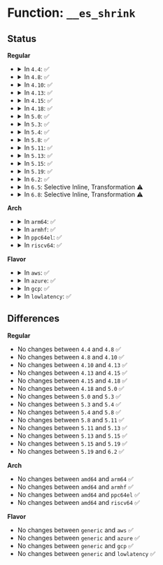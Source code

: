 # Function: <code>__es_shrink</code>

## Status
<b>Regular</b>
<ul>
<li>
<details>
<summary>In <code>4.4</code>: ✅</summary>

```c
int __es_shrink(struct ext4_sb_info *sbi, int nr_to_scan, struct ext4_inode_info *locked_ei);
```

**Collision:** Unique Static

**Inline:** No

**Transformation:** False

**Instances:**

```
In fs/ext4/extents_status.c (ffffffff812db400)
Location: fs/ext4/extents_status.c:972
Inline: False
Direct callers:
  - fs/ext4/extents_status.c:ext4_es_scan
  - fs/ext4/extents_status.c:__es_remove_extent
  - fs/ext4/extents_status.c:ext4_es_insert_extent
```
**Symbols:**

```
ffffffff812db400-ffffffff812db69d: __es_shrink (STB_LOCAL)
```
</details>
</li>
<li>
<details>
<summary>In <code>4.8</code>: ✅</summary>

```c
int __es_shrink(struct ext4_sb_info *sbi, int nr_to_scan, struct ext4_inode_info *locked_ei);
```

**Collision:** Unique Static

**Inline:** No

**Transformation:** False

**Instances:**

```
In fs/ext4/extents_status.c (ffffffff8130ad80)
Location: fs/ext4/extents_status.c:972
Inline: False
Direct callers:
  - fs/ext4/extents_status.c:ext4_es_scan
  - fs/ext4/extents_status.c:__es_remove_extent
  - fs/ext4/extents_status.c:ext4_es_insert_extent
```
**Symbols:**

```
ffffffff8130ad80-ffffffff8130b022: __es_shrink (STB_LOCAL)
```
</details>
</li>
<li>
<details>
<summary>In <code>4.10</code>: ✅</summary>

```c
int __es_shrink(struct ext4_sb_info *sbi, int nr_to_scan, struct ext4_inode_info *locked_ei);
```

**Collision:** Unique Static

**Inline:** No

**Transformation:** False

**Instances:**

```
In fs/ext4/extents_status.c (ffffffff81320d80)
Location: fs/ext4/extents_status.c:972
Inline: False
Direct callers:
  - fs/ext4/extents_status.c:ext4_es_scan
  - fs/ext4/extents_status.c:__es_remove_extent
  - fs/ext4/extents_status.c:ext4_es_insert_extent
```
**Symbols:**

```
ffffffff81320d80-ffffffff81321022: __es_shrink (STB_LOCAL)
```
</details>
</li>
<li>
<details>
<summary>In <code>4.13</code>: ✅</summary>

```c
int __es_shrink(struct ext4_sb_info *sbi, int nr_to_scan, struct ext4_inode_info *locked_ei);
```

**Collision:** Unique Static

**Inline:** No

**Transformation:** False

**Instances:**

```
In fs/ext4/extents_status.c (ffffffff812efd30)
Location: fs/ext4/extents_status.c:972
Inline: False
Direct callers:
  - fs/ext4/extents_status.c:ext4_es_scan
  - fs/ext4/extents_status.c:__es_remove_extent
  - fs/ext4/extents_status.c:ext4_es_insert_extent
```
**Symbols:**

```
ffffffff812efd30-ffffffff812efffb: __es_shrink (STB_LOCAL)
```
</details>
</li>
<li>
<details>
<summary>In <code>4.15</code>: ✅</summary>

```c
int __es_shrink(struct ext4_sb_info *sbi, int nr_to_scan, struct ext4_inode_info *locked_ei);
```

**Collision:** Unique Static

**Inline:** No

**Transformation:** False

**Instances:**

```
In fs/ext4/extents_status.c (ffffffff81314830)
Location: fs/ext4/extents_status.c:973
Inline: False
Direct callers:
  - fs/ext4/extents_status.c:ext4_es_scan
  - fs/ext4/extents_status.c:__es_remove_extent
  - fs/ext4/extents_status.c:ext4_es_insert_extent
```
**Symbols:**

```
ffffffff81314830-ffffffff81314afd: __es_shrink (STB_LOCAL)
```
</details>
</li>
<li>
<details>
<summary>In <code>4.18</code>: ✅</summary>

```c
int __es_shrink(struct ext4_sb_info *sbi, int nr_to_scan, struct ext4_inode_info *locked_ei);
```

**Collision:** Unique Static

**Inline:** No

**Transformation:** False

**Instances:**

```
In fs/ext4/extents_status.c (ffffffff813426a0)
Location: fs/ext4/extents_status.c:972
Inline: False
Direct callers:
  - fs/ext4/extents_status.c:ext4_es_scan
  - fs/ext4/extents_status.c:__es_remove_extent
  - fs/ext4/extents_status.c:ext4_es_insert_extent
```
**Symbols:**

```
ffffffff813426a0-ffffffff8134292e: __es_shrink (STB_LOCAL)
```
</details>
</li>
<li>
<details>
<summary>In <code>5.0</code>: ✅</summary>

```c
int __es_shrink(struct ext4_sb_info *sbi, int nr_to_scan, struct ext4_inode_info *locked_ei);
```

**Collision:** Unique Static

**Inline:** No

**Transformation:** False

**Instances:**

```
In fs/ext4/extents_status.c (ffffffff8135a170)
Location: fs/ext4/extents_status.c:1094
Inline: False
Direct callers:
  - fs/ext4/extents_status.c:ext4_es_insert_delayed_block
  - fs/ext4/extents_status.c:ext4_es_scan
  - fs/ext4/extents_status.c:__es_remove_extent
  - fs/ext4/extents_status.c:ext4_es_insert_extent
```
**Symbols:**

```
ffffffff8135a170-ffffffff8135a3fe: __es_shrink (STB_LOCAL)
```
</details>
</li>
<li>
<details>
<summary>In <code>5.3</code>: ✅</summary>

```c
int __es_shrink(struct ext4_sb_info *sbi, int nr_to_scan, struct ext4_inode_info *locked_ei);
```

**Collision:** Unique Static

**Inline:** No

**Transformation:** False

**Instances:**

```
In fs/ext4/extents_status.c (ffffffff813831c0)
Location: fs/ext4/extents_status.c:1094
Inline: False
Direct callers:
  - fs/ext4/extents_status.c:ext4_es_insert_delayed_block
  - fs/ext4/extents_status.c:ext4_es_scan
  - fs/ext4/extents_status.c:__es_remove_extent
  - fs/ext4/extents_status.c:ext4_es_insert_extent
```
**Symbols:**

```
ffffffff813831c0-ffffffff81383458: __es_shrink (STB_LOCAL)
```
</details>
</li>
<li>
<details>
<summary>In <code>5.4</code>: ✅</summary>

```c
int __es_shrink(struct ext4_sb_info *sbi, int nr_to_scan, struct ext4_inode_info *locked_ei);
```

**Collision:** Unique Static

**Inline:** No

**Transformation:** False

**Instances:**

```
In fs/ext4/extents_status.c (ffffffff8139b6a0)
Location: fs/ext4/extents_status.c:1445
Inline: False
Direct callers:
  - fs/ext4/extents_status.c:ext4_es_insert_delayed_block
  - fs/ext4/extents_status.c:ext4_es_scan
  - fs/ext4/extents_status.c:__es_remove_extent
  - fs/ext4/extents_status.c:ext4_es_insert_extent
```
**Symbols:**

```
ffffffff8139b6a0-ffffffff8139b938: __es_shrink (STB_LOCAL)
```
</details>
</li>
<li>
<details>
<summary>In <code>5.8</code>: ✅</summary>

```c
int __es_shrink(struct ext4_sb_info *sbi, int nr_to_scan, struct ext4_inode_info *locked_ei);
```

**Collision:** Unique Static

**Inline:** No

**Transformation:** False

**Instances:**

```
In fs/ext4/extents_status.c (ffffffff813e6a50)
Location: fs/ext4/extents_status.c:1445
Inline: False
Direct callers:
  - fs/ext4/extents_status.c:ext4_es_insert_delayed_block
  - fs/ext4/extents_status.c:ext4_es_scan
  - fs/ext4/extents_status.c:__es_remove_extent
  - fs/ext4/extents_status.c:ext4_es_insert_extent
```
**Symbols:**

```
ffffffff813e6a50-ffffffff813e6ce4: __es_shrink (STB_LOCAL)
```
</details>
</li>
<li>
<details>
<summary>In <code>5.11</code>: ✅</summary>

```c
int __es_shrink(struct ext4_sb_info *sbi, int nr_to_scan, struct ext4_inode_info *locked_ei);
```

**Collision:** Unique Static

**Inline:** No

**Transformation:** False

**Instances:**

```
In fs/ext4/extents_status.c (ffffffff813f8d80)
Location: fs/ext4/extents_status.c:1466
Inline: False
Direct callers:
  - fs/ext4/extents_status.c:ext4_es_insert_delayed_block
  - fs/ext4/extents_status.c:ext4_es_scan
  - fs/ext4/extents_status.c:__es_remove_extent
  - fs/ext4/extents_status.c:ext4_es_insert_extent
```
**Symbols:**

```
ffffffff813f8d80-ffffffff813f8ff8: __es_shrink (STB_LOCAL)
```
</details>
</li>
<li>
<details>
<summary>In <code>5.13</code>: ✅</summary>

```c
int __es_shrink(struct ext4_sb_info *sbi, int nr_to_scan, struct ext4_inode_info *locked_ei);
```

**Collision:** Unique Static

**Inline:** No

**Transformation:** False

**Instances:**

```
In fs/ext4/extents_status.c (ffffffff813ff4b0)
Location: fs/ext4/extents_status.c:1466
Inline: False
Direct callers:
  - fs/ext4/extents_status.c:ext4_es_insert_delayed_block
  - fs/ext4/extents_status.c:ext4_es_scan
  - fs/ext4/extents_status.c:__es_remove_extent
  - fs/ext4/extents_status.c:ext4_es_insert_extent
```
**Symbols:**

```
ffffffff813ff4b0-ffffffff813ff728: __es_shrink (STB_LOCAL)
```
</details>
</li>
<li>
<details>
<summary>In <code>5.15</code>: ✅</summary>

```c
int __es_shrink(struct ext4_sb_info *sbi, int nr_to_scan, struct ext4_inode_info *locked_ei);
```

**Collision:** Unique Static

**Inline:** No

**Transformation:** False

**Instances:**

```
In fs/ext4/extents_status.c (ffffffff81451ac0)
Location: fs/ext4/extents_status.c:1466
Inline: False
Direct callers:
  - fs/ext4/extents_status.c:ext4_es_insert_delayed_block
  - fs/ext4/extents_status.c:ext4_es_scan
  - fs/ext4/extents_status.c:__es_remove_extent
  - fs/ext4/extents_status.c:ext4_es_insert_extent
```
**Symbols:**

```
ffffffff81451ac0-ffffffff81451d35: __es_shrink (STB_LOCAL)
```
</details>
</li>
<li>
<details>
<summary>In <code>5.19</code>: ✅</summary>

```c
int __es_shrink(struct ext4_sb_info *sbi, int nr_to_scan, struct ext4_inode_info *locked_ei);
```

**Collision:** Unique Static

**Inline:** No

**Transformation:** False

**Instances:**

```
In fs/ext4/extents_status.c (ffffffff814ced60)
Location: fs/ext4/extents_status.c:1466
Inline: False
Direct callers:
  - fs/ext4/extents_status.c:ext4_es_insert_delayed_block
  - fs/ext4/extents_status.c:ext4_es_scan
  - fs/ext4/extents_status.c:__es_remove_extent
  - fs/ext4/extents_status.c:ext4_es_insert_extent
```
**Symbols:**

```
ffffffff814ced60-ffffffff814ceff5: __es_shrink (STB_LOCAL)
```
</details>
</li>
<li>
<details>
<summary>In <code>6.2</code>: ✅</summary>

```c
int __es_shrink(struct ext4_sb_info *sbi, int nr_to_scan, struct ext4_inode_info *locked_ei);
```

**Collision:** Unique Static

**Inline:** No

**Transformation:** False

**Instances:**

```
In fs/ext4/extents_status.c (ffffffff81567600)
Location: fs/ext4/extents_status.c:1464
Inline: False
Direct callers:
  - fs/ext4/extents_status.c:ext4_es_insert_delayed_block
  - fs/ext4/extents_status.c:ext4_es_scan
  - fs/ext4/extents_status.c:__es_remove_extent
  - fs/ext4/extents_status.c:ext4_es_insert_extent
```
**Symbols:**

```
ffffffff81567600-ffffffff81567892: __es_shrink (STB_LOCAL)
```
</details>
</li>
<li>
<details>
<summary>In <code>6.5</code>: Selective Inline, Transformation ⚠️</summary>

**Collision:** Unique Static

**Inline:** Selective

**Transformation:** True

**Instances:**

```
In fs/ext4/extents_status.c (ffffffff8159f7f0)
Location: fs/ext4/extents_status.c:1505
Inline: True
Direct callers:
  - fs/ext4/extents_status.c:ext4_es_scan
```
**Symbols:**

```
ffffffff8159f7f0-ffffffff8159fa6e: __es_shrink.constprop.0 (STB_LOCAL)
```
</details>
</li>
<li>
<details>
<summary>In <code>6.8</code>: Selective Inline, Transformation ⚠️</summary>

**Collision:** Unique Static

**Inline:** Selective

**Transformation:** True

**Instances:**

```
In fs/ext4/extents_status.c (ffffffff815d8430)
Location: fs/ext4/extents_status.c:1541
Inline: True
Direct callers:
  - fs/ext4/extents_status.c:ext4_es_scan
```
**Symbols:**

```
ffffffff815d8430-ffffffff815d86ae: __es_shrink.constprop.0 (STB_LOCAL)
```
</details>
</li>
</ul>
<b>Arch</b>
<ul>
<li>
<details>
<summary>In <code>arm64</code>: ✅</summary>

```c
int __es_shrink(struct ext4_sb_info *sbi, int nr_to_scan, struct ext4_inode_info *locked_ei);
```

**Collision:** Unique Static

**Inline:** No

**Transformation:** False

**Instances:**

```
In fs/ext4/extents_status.c (ffff80001046e350)
Location: fs/ext4/extents_status.c:1445
Inline: False
Direct callers:
  - fs/ext4/extents_status.c:ext4_es_insert_delayed_block
  - fs/ext4/extents_status.c:ext4_es_scan
  - fs/ext4/extents_status.c:__es_remove_extent
  - fs/ext4/extents_status.c:ext4_es_insert_extent
```
**Symbols:**

```
ffff80001046e350-ffff80001046e664: __es_shrink (STB_LOCAL)
```
</details>
</li>
<li>
<details>
<summary>In <code>armhf</code>: ✅</summary>

```c
int __es_shrink(struct ext4_sb_info *sbi, int nr_to_scan, struct ext4_inode_info *locked_ei);
```

**Collision:** Unique Static

**Inline:** No

**Transformation:** False

**Instances:**

```
In fs/ext4/extents_status.c (c062f8b8)
Location: fs/ext4/extents_status.c:1445
Inline: False
Direct callers:
  - fs/ext4/extents_status.c:ext4_es_insert_delayed_block
  - fs/ext4/extents_status.c:ext4_es_scan
  - fs/ext4/extents_status.c:__es_remove_extent
  - fs/ext4/extents_status.c:ext4_es_insert_extent
```
**Symbols:**

```
c062f8b8-c062fc08: __es_shrink (STB_LOCAL)
```
</details>
</li>
<li>
<details>
<summary>In <code>ppc64el</code>: ✅</summary>

```c
int __es_shrink(struct ext4_sb_info *sbi, int nr_to_scan, struct ext4_inode_info *locked_ei);
```

**Collision:** Unique Static

**Inline:** No

**Transformation:** False

**Instances:**

```
In fs/ext4/extents_status.c (c00000000058e460)
Location: fs/ext4/extents_status.c:1445
Inline: False
Direct callers:
  - fs/ext4/extents_status.c:ext4_es_insert_delayed_block
  - fs/ext4/extents_status.c:ext4_es_scan
  - fs/ext4/extents_status.c:__es_remove_extent
  - fs/ext4/extents_status.c:ext4_es_insert_extent
```
**Symbols:**

```
c00000000058e460-c00000000058e82c: __es_shrink (STB_LOCAL)
```
</details>
</li>
<li>
<details>
<summary>In <code>riscv64</code>: ✅</summary>

```c
int __es_shrink(struct ext4_sb_info *sbi, int nr_to_scan, struct ext4_inode_info *locked_ei);
```

**Collision:** Unique Static

**Inline:** No

**Transformation:** False

**Instances:**

```
In fs/ext4/extents_status.c (ffffffe0002fb2d8)
Location: fs/ext4/extents_status.c:1445
Inline: False
Direct callers:
  - fs/ext4/extents_status.c:ext4_es_insert_delayed_block
  - fs/ext4/extents_status.c:ext4_es_scan
  - fs/ext4/extents_status.c:__es_remove_extent
  - fs/ext4/extents_status.c:ext4_es_insert_extent
```
**Symbols:**

```
ffffffe0002fb2d8-ffffffe0002fb5bc: __es_shrink (STB_LOCAL)
```
</details>
</li>
</ul>
<b>Flavor</b>
<ul>
<li>
<details>
<summary>In <code>aws</code>: ✅</summary>

```c
int __es_shrink(struct ext4_sb_info *sbi, int nr_to_scan, struct ext4_inode_info *locked_ei);
```

**Collision:** Unique Static

**Inline:** No

**Transformation:** False

**Instances:**

```
In fs/ext4/extents_status.c (ffffffff81393c80)
Location: fs/ext4/extents_status.c:1445
Inline: False
Direct callers:
  - fs/ext4/extents_status.c:ext4_es_insert_delayed_block
  - fs/ext4/extents_status.c:ext4_es_scan
  - fs/ext4/extents_status.c:__es_remove_extent
  - fs/ext4/extents_status.c:ext4_es_insert_extent
```
**Symbols:**

```
ffffffff81393c80-ffffffff81393f18: __es_shrink (STB_LOCAL)
```
</details>
</li>
<li>
<details>
<summary>In <code>azure</code>: ✅</summary>

```c
int __es_shrink(struct ext4_sb_info *sbi, int nr_to_scan, struct ext4_inode_info *locked_ei);
```

**Collision:** Unique Static

**Inline:** No

**Transformation:** False

**Instances:**

```
In fs/ext4/extents_status.c (ffffffff81384710)
Location: fs/ext4/extents_status.c:1445
Inline: False
Direct callers:
  - fs/ext4/extents_status.c:ext4_es_insert_delayed_block
  - fs/ext4/extents_status.c:ext4_es_scan
  - fs/ext4/extents_status.c:__es_remove_extent
  - fs/ext4/extents_status.c:ext4_es_insert_extent
```
**Symbols:**

```
ffffffff81384710-ffffffff813849a8: __es_shrink (STB_LOCAL)
```
</details>
</li>
<li>
<details>
<summary>In <code>gcp</code>: ✅</summary>

```c
int __es_shrink(struct ext4_sb_info *sbi, int nr_to_scan, struct ext4_inode_info *locked_ei);
```

**Collision:** Unique Static

**Inline:** No

**Transformation:** False

**Instances:**

```
In fs/ext4/extents_status.c (ffffffff813915e0)
Location: fs/ext4/extents_status.c:1445
Inline: False
Direct callers:
  - fs/ext4/extents_status.c:ext4_es_insert_delayed_block
  - fs/ext4/extents_status.c:ext4_es_scan
  - fs/ext4/extents_status.c:__es_remove_extent
  - fs/ext4/extents_status.c:ext4_es_insert_extent
```
**Symbols:**

```
ffffffff813915e0-ffffffff81391878: __es_shrink (STB_LOCAL)
```
</details>
</li>
<li>
<details>
<summary>In <code>lowlatency</code>: ✅</summary>

```c
int __es_shrink(struct ext4_sb_info *sbi, int nr_to_scan, struct ext4_inode_info *locked_ei);
```

**Collision:** Unique Static

**Inline:** No

**Transformation:** False

**Instances:**

```
In fs/ext4/extents_status.c (ffffffff813a5470)
Location: fs/ext4/extents_status.c:1445
Inline: False
Direct callers:
  - fs/ext4/extents_status.c:ext4_es_insert_delayed_block
  - fs/ext4/extents_status.c:ext4_es_scan
  - fs/ext4/extents_status.c:__es_remove_extent
  - fs/ext4/extents_status.c:ext4_es_insert_extent
```
**Symbols:**

```
ffffffff813a5470-ffffffff813a5724: __es_shrink (STB_LOCAL)
```
</details>
</li>
</ul>

## Differences
<b>Regular</b>
<ul>
<li>
No changes between <code>4.4</code> and <code>4.8</code> ✅
</li>
<li>
No changes between <code>4.8</code> and <code>4.10</code> ✅
</li>
<li>
No changes between <code>4.10</code> and <code>4.13</code> ✅
</li>
<li>
No changes between <code>4.13</code> and <code>4.15</code> ✅
</li>
<li>
No changes between <code>4.15</code> and <code>4.18</code> ✅
</li>
<li>
No changes between <code>4.18</code> and <code>5.0</code> ✅
</li>
<li>
No changes between <code>5.0</code> and <code>5.3</code> ✅
</li>
<li>
No changes between <code>5.3</code> and <code>5.4</code> ✅
</li>
<li>
No changes between <code>5.4</code> and <code>5.8</code> ✅
</li>
<li>
No changes between <code>5.8</code> and <code>5.11</code> ✅
</li>
<li>
No changes between <code>5.11</code> and <code>5.13</code> ✅
</li>
<li>
No changes between <code>5.13</code> and <code>5.15</code> ✅
</li>
<li>
No changes between <code>5.15</code> and <code>5.19</code> ✅
</li>
<li>
No changes between <code>5.19</code> and <code>6.2</code> ✅
</li>
</ul>
<b>Arch</b>
<ul>
<li>
No changes between <code>amd64</code> and <code>arm64</code> ✅
</li>
<li>
No changes between <code>amd64</code> and <code>armhf</code> ✅
</li>
<li>
No changes between <code>amd64</code> and <code>ppc64el</code> ✅
</li>
<li>
No changes between <code>amd64</code> and <code>riscv64</code> ✅
</li>
</ul>
<b>Flavor</b>
<ul>
<li>
No changes between <code>generic</code> and <code>aws</code> ✅
</li>
<li>
No changes between <code>generic</code> and <code>azure</code> ✅
</li>
<li>
No changes between <code>generic</code> and <code>gcp</code> ✅
</li>
<li>
No changes between <code>generic</code> and <code>lowlatency</code> ✅
</li>
</ul>
